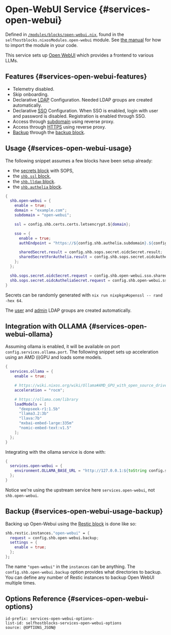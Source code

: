 # Open-WebUI Service {#services-open-webui}

Defined in [`/modules/blocks/open-webui.nix`](@REPO@/modules/blocks/open-webui.nix),
found in the `selfhostblocks.nixosModules.open-webui` module.
See [the manual](usage.html#usage-flake) for how to import the module in your code.

This service sets up [Open WebUI][] which provides a frontend to various LLMs.

[Open WebUI]: https://docs.openwebui.com/

## Features {#services-open-webui-features}

- Telemetry disabled.
- Skip onboarding.
- Declarative [LDAP](#services-open-webui-options-shb.open-webui.ldap) Configuration.
  Needed LDAP groups are created automatically.
- Declarative [SSO](#services-open-webui-options-shb.open-webui.sso) Configuration.
  When SSO is enabled, login with user and password is disabled.
  Registration is enabled through SSO.
- Access through [subdomain](#services-open-webui-options-shb.open-webui.subdomain) using reverse proxy.
- Access through [HTTPS](#services-open-webui-options-shb.open-webui.ssl) using reverse proxy.
- [Backup](#services-open-webui-options-shb.open-webui.sso) through the [backup block](./blocks-backup.html).

## Usage {#services-open-webui-usage}

The following snippet assumes a few blocks have been setup already:

- the [secrets block](usage.html#usage-secrets) with SOPS,
- the [`shb.ssl` block](blocks-ssl.html#usage),
- the [`shb.lldap` block](blocks-lldap.html#blocks-lldap-global-setup).
- the [`shb.authelia` block](blocks-authelia.html#blocks-sso-global-setup).

```nix
{
  shb.open-webui = {
    enable = true;
    domain = "example.com";
    subdomain = "open-webui";

    ssl = config.shb.certs.certs.letsencrypt.${domain};

    sso = {
      enable = true;
      authEndpoint = "https://${config.shb.authelia.subdomain}.${config.shb.authelia.domain}";

      sharedSecret.result = config.shb.sops.secret.oidcSecret.result;
      sharedSecretForAuthelia.result = config.shb.sops.secret.oidcAutheliaSecret.result;
    };
  };

  shb.sops.secret.oidcSecret.request = config.shb.open-webui.sso.sharedSecret.request;
  shb.sops.secret.oidcAutheliaSecret.request = config.shb.open-webui.sso.sharedSecretForAuthelia.request;
}
```

Secrets can be randomly generated with `nix run nixpkgs#openssl -- rand -hex 64`.

The [user](#services-open-webui-options-shb.open-webui.ldap.userGroup)
and [admin](#services-open-webui-options-shb.open-webui.ldap.adminGroup)
LDAP groups are created automatically.

## Integration with OLLAMA {#services-open-webui-ollama}

Assuming ollama is enabled, it will be available on port `config.services.ollama.port`.
The following snippet sets up acceleration using an AMD (i)GPU and loads some models.

```nix
{
  services.ollama = {
    enable = true;

    # https://wiki.nixos.org/wiki/Ollama#AMD_GPU_with_open_source_driver
    acceleration = "rocm";

    # https://ollama.com/library
    loadModels = [
      "deepseek-r1:1.5b"
      "llama3.2:3b"
      "llava:7b"
      "mxbai-embed-large:335m"
      "nomic-embed-text:v1.5"
    ];
  };
}
```

Integrating with the ollama service is done with:

```nix
{
  services.open-webui = {
    environment.OLLAMA_BASE_URL = "http://127.0.0.1:${toString config.services.ollama.port}";
  };
}
```

Notice we're using the upstream service here `services.open-webui`, not `shb.open-webui`.

## Backup {#services-open-webui-usage-backup}

Backing up Open-Webui using the [Restic block](blocks-restic.html) is done like so:

```nix
shb.restic.instances."open-webui" = {
  request = config.shb.open-webui.backup;
  settings = {
    enable = true;
  };
};
```

The name `"open-webui"` in the `instances` can be anything.
The `config.shb.open-webui.backup` option provides what directories to backup.
You can define any number of Restic instances to backup Open WebUI multiple times.

## Options Reference {#services-open-webui-options}

```{=include=} options
id-prefix: services-open-webui-options-
list-id: selfhostblocks-services-open-webui-options
source: @OPTIONS_JSON@
```
